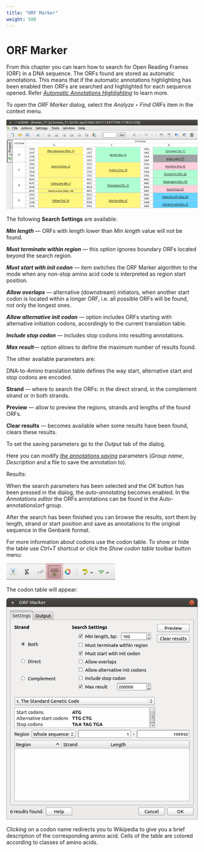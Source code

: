 ```yaml
---
title: "ORF Marker"
weight: 500
---
```



# ORF Marker

From this chapter you can learn how to search for Open Reading Frames (ORF) in a DNA sequence. The ORFs found are stored as automatic annotations. This means that if the automatic annotations highlighting has been enabled then ORFs are searched and highlighted for each sequence opened. Refer [_Automatic Annotations Highlighting_](automatic-annotations-highlighting.md) to learn more.

To open the _ORF Marker_ dialog, select the _Analyze ‣ Find ORFs_ item in the context menu.


![](/images/65930706/65930707.png)

The following **Search Settings** are available:

**_Min length_** — ORFs with length lower than _Min length_ value will not be found.

**_Must terminate within region_** — this option ignores boundary ORFs located beyond the search region.

**_Must start with init codon_** — item switches the ORF Marker algorithm to the mode when any non-stop amino acid code is interpreted as region start position.

**_Allow overlaps_** — alternative (downstream) initiators, when another start codon is located within a longer ORF, i.e. all possible ORFs will be found, not only the longest ones.

**_Allow alternative init codon_** — option includes ORFs starting with alternative initiation codons, accordingly to the current translation table.

**_Include stop codon_** — includes stop codons into resulting annotations.

_**Max result**—_ option allows to define the maximum number of results found.

The other available parameters are:

DNA-to-Amino translation table defines the way start, alternative start and stop codons are encoded.

**Strand** — where to search the ORFs: in the direct strand, in the complement strand or in both strands.

**Preview** — allow to preview the regions, strands and lengths of the found ORFs.

**Clear results** — becomes available when some results have been found, clears these results.

To set the saving parameters go to the _Output_ tab of the dialog.

Here you can modify [_the annotations saving_](https://ugene.unipro.ru/wiki/display/UUOUM17/Creating+Annotation) parameters (_Group name_, _Description_ and a file to save the annotation to).

Results:

When the search parameters has been selected and the _OK_ button has been pressed in the dialog, the _auto-annotating_ becomes enabled. In the _Annotations editor_ the ORFs annotations can be found in the Auto-annotations\\orf group.

After the search has been finished you can browse the results, sort them by length, strand or start position and save as annotations to the original sequence in the Genbank format.

For more information about codons use the codon table. To show or hide the table use _Ctrl+T_ shortcut or click the _Show codon table_ toolbar button menu:


![](/images/65930706/65930708.png)

The codon table will appear:


![](/images/65930706/65930709.png)

Clicking on a codon name redirects you to Wikipedia to give you a brief description of the corresponding amino acid. Cells of the table are colored according to classes of amino acids.
